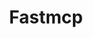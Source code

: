 ---
created: '2025-09-16T15:05:15.653572'
modified: '2025-09-16T15:05:15.653573'
ship_factor: 5
subtype: mcp-servers
tags: []
title: Fastmcp
type: tool
version: 1
---